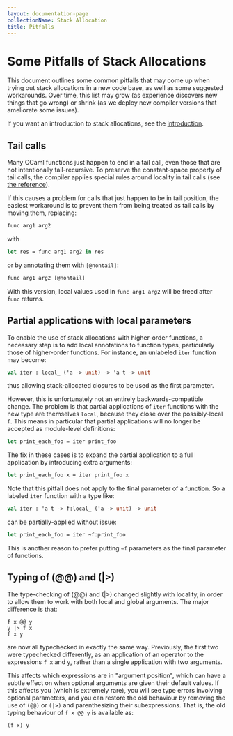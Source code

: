 ```yaml
---
layout: documentation-page
collectionName: Stack Allocation
title: Pitfalls
---
```

# Some Pitfalls of Stack Allocations

This document outlines some common pitfalls that may come up when
trying out stack allocations in a new code base, as well as some
suggested workarounds. Over time, this list may grow (as experience
discovers new things that go wrong) or shrink (as we deploy new
compiler versions that ameliorate some issues).

If you want an introduction to stack allocations, see the [introduction](intro.md).

## Tail calls

Many OCaml functions just happen to end in a tail call, even those
that are not intentionally tail-recursive. To preserve the
constant-space property of tail calls, the compiler applies special
rules around locality in tail calls (see [the
reference](./reference.md)).

If this causes a problem for calls that just happen to be in tail
position, the easiest workaround is to prevent them from being
treated as tail calls by moving them, replacing:

```ocaml
func arg1 arg2
```

with

```ocaml
let res = func arg1 arg2 in res
```

or by annotating them with `[@nontail]`:

```ocaml
func arg1 arg2 [@nontail]
```

With this version, local values used in `func arg1 arg2` will be freed
after `func` returns.

## Partial applications with local parameters

To enable the use of stack allocations with higher-order functions, a
necessary step is to add local annotations to function types,
particularly those of higher-order functions. For instance, an
unlabeled `iter` function may become:

```ocaml
val iter : local_ ('a -> unit) -> 'a t -> unit
```

thus allowing stack-allocated closures to be used as the first
parameter.

However, this is unfortunately not an entirely backwards-compatible
change. The problem is that partial applications of `iter` functions
with the new type are themselves `local`, because they close
over the possibly-local `f`. This means in particular that partial
applications will no longer be accepted as module-level definitions:

```ocaml
let print_each_foo = iter print_foo
```

The fix in these cases is to expand the partial application to a full
application by introducing extra arguments:

```ocaml
let print_each_foo x = iter print_foo x
```

Note that this pitfall does not apply to the final parameter of a
function. So a labeled `iter` function with a type like:
```ocaml
val iter : 'a t -> f:local_ ('a -> unit) -> unit
```
can be partially-applied without issue:
```ocaml
let print_each_foo = iter ~f:print_foo
```
This is another reason to prefer putting `~f` parameters as the final
parameter of functions.

## Typing of (@@) and (|>)

The type-checking of (@@) and (|>) changed slightly with locality,
in order to allow them to work with both
local and global arguments. The major difference is that:

    f x @@ y
    y |> f x
    f x y

are now all typechecked in exactly the same way. Previously, the
first two were typechecked differently, as an application of an
operator to the expressions `f x` and `y`, rather than a single
application with two arguments.

This affects which expressions are in "argument position", which can
have a subtle effect on when optional arguments are given their
default values. If this affects you (which is extremely rare), you
will see type errors involving optional parameters, and you can
restore the old behaviour by removing the use of `(@@)` or `(|>)` and
parenthesizing their subexpressions. That is, the old typing behaviour
of `f x @@ y` is available as:

    (f x) y

